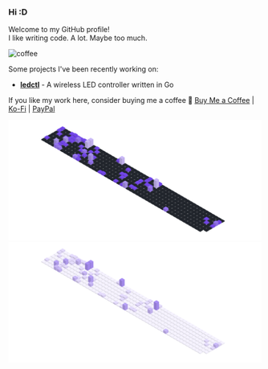 ### Hi :D

Welcome to my GitHub profile!  
I like writing code. A lot. Maybe too much.

![coffee](https://user-images.githubusercontent.com/17600197/179931868-770dfafe-8d43-4975-b739-cda5ffa76c4b.gif)

Some projects I've been recently working on:
- [**ledctl**](https://github.com/rdnt/ledctl) - A wireless LED controller written in Go
<!-- - [**myst**](https://github.com/rdnt/myst) - Zero-knowledge, end-to-end encrypted password manager (coming soon™!)
 -->
If you like my work here, consider buying me a coffee 💖
[Buy Me a Coffee](https://www.buymeacoffee.com/rdntdev) |
[Ko-Fi](https://ko-fi.com/rdntdev) |
[PayPal](https://www.paypal.com/paypalme/rdntdev)


![Contributions](https://github.com/rdnt/rdnt/blob/assets/contributions-dark.svg?raw=true#gh-dark-mode-only)
![Contributions](https://github.com/rdnt/rdnt/blob/assets/contributions-light.svg?raw=true#gh-light-mode-only)
